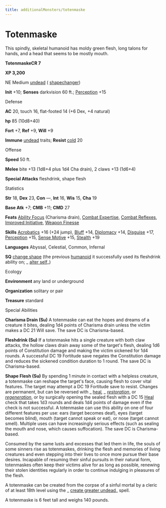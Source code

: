 ```yaml
---
title: additionalMonsters/totenmaske
---
```

# Totenmaske 

This spindly, skeletal humanoid has moldy green flesh, long talons for hands, and a head that seems to be mostly mouth.

**TotenmaskeCR 7**

**XP 3,200**

NE Medium [undead](monsters/creatureTypes#_undead) ( [shapechanger](monsters/creatureTypes#_shapechanger-subtype))

**Init** +10; **Senses** darkvision 60 ft.; [Perception](additionalMonsters/../skills/perception#_perception) +15

Defense

**AC** 20, touch 16, flat-footed 14 (+6 Dex, +4 natural)

**hp** 85 (10d8+40)

**Fort** +7, **Ref** +9, **Will** +9

**Immune** [undead](monsters/creatureTypes#_undead) traits; **Resist** [cold](monsters/creatureTypes#_cold-subtype) 20

Offense

**Speed** 50 ft.

**Melee** bite +13 (1d8+4 plus 1d4 Cha drain), 2 claws +13 (1d6+4)

**Special Attacks** fleshdrink, shape flesh

Statistics

**Str** 18, **Dex** 23, **Con** —, **Int** 16, **Wis** 15, **Cha** 19

**Base Atk** +7; **CMB** +11; **CMD** 27

**Feats** [Ability Focus](additionalMonsters/../monsters/monsterFeats#_ability-focus) (Charisma drain), [Combat Expertise](additionalMonsters/../feats#_combat-expertise), [Combat Reflexes](additionalMonsters/../feats#_combat-reflexes), [Improved Initiative](additionalMonsters/../feats#_improved-initiative), [Weapon Finesse](additionalMonsters/../feats#_weapon-finesse)

**Skills** [Acrobatics](additionalMonsters/../skills/acrobatics#_acrobatics) +16 (+24 jump), [Bluff](additionalMonsters/../skills/bluff#_bluff) +14, [Diplomacy](additionalMonsters/../skills/diplomacy#_diplomacy) +14, [Disguise](additionalMonsters/../skills/disguise#_disguise) +17, [Perception](additionalMonsters/../skills/perception#_perception) +15, [Sense Motive](additionalMonsters/../skills/senseMotive#_sense-motive) +15, [Stealth](additionalMonsters/../skills/stealth#_stealth) +19

**Languages** Abyssal, Celestial, Common, Infernal

**SQ** [change shape](monsters/universalMonsterRules#_change-shape) (the previous [humanoid](monsters/creatureTypes#_humanoid) it successfully used its fleshdrink ability on; _ [alter self](additionalMonsters/../spells/alterSelf#_alter-self)_)

Ecology

**Environment** any land or underground

**Organization** solitary or pair

**Treasure** standard

Special Abilities

**Charisma Drain (Su)** A totenmaske can eat the hopes and dreams of a creature it bites, dealing 1d4 points of Charisma drain unless the victim makes a DC 21 Will save. The save DC is Charisma-based.

**Fleshdrink (Su)** If a totenmaske hits a single creature with both claw attacks, the hollow claws drain away some of the target's flesh, dealing 1d6 points of Constitution damage and making the victim sickened for 1d4 rounds. A successful DC 19 Fortitude save negates the Constitution damage and reduces the sickened condition duration to 1 round. The save DC is Charisma-based.

**Shape Flesh (Su)** By spending 1 minute in contact with a helpless creature, a totenmaske can reshape the target's face, causing flesh to cover vital features. The target may attempt a DC 19 Fortitude save to resist. Changes are permanent, but can be reversed with _ [heal](additionalMonsters/../spells/heal#_heal)_, _ [restoration](additionalMonsters/../spells/restoration#_restoration)_, or [_regeneration_](additionalMonsters/../monsters/universalMonsterRules#_regeneration), or by surgically opening the sealed flesh with a DC 15 [Heal](additionalMonsters/../skills/heal#_heal) check that takes 1d3 rounds and deals 1d4 points of damage even if the check is not successful. A totenmaske can use this ability on one of four different features per use: ears (target becomes deaf), eyes (target becomes blind), mouth (target cannot speak or eat), or nose (target cannot smell). Multiple uses can have increasingly serious effects (such as sealing the mouth and nose, which causes suffocation). The save DC is Charisma-based.

Consumed by the same lusts and excesses that led them in life, the souls of some sinners rise as totenmaskes, drinking the flesh and memories of living creatures and even stepping into their lives to once more pursue their base desires. Incapable of resuming their sinful pursuits in their natural form, totenmaskes often keep their victims alive for as long as possible, renewing their stolen identities regularly in order to continue indulging in pleasures of the flesh.

A totenmaske can be created from the corpse of a sinful mortal by a cleric of at least 18th level using the _ [create greater undead](additionalMonsters/../spells/createGreaterUndead#_create-greater-undead)_ spell.

A totenmaske is 6 feet tall and weighs 140 pounds.


